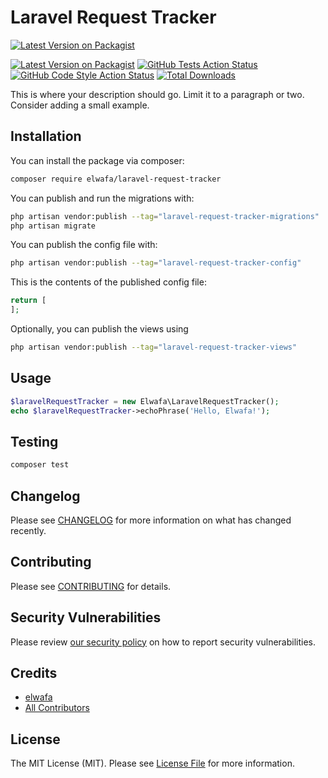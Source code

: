 # Laravel Request Tracker

[![Latest Version on Packagist](https://img.shields.io/packagist/v/elwafa/laravek-request-tracker.svg?style=flat-square)](https://packagist.org/packages/elwafa/laravel-request-tracker)

[![Latest Version on Packagist](https://img.shields.io/packagist/v/elwafa/laravel-request-tracker.svg?style=flat-square)](https://packagist.org/packages/elwafa/laravel-request-tracker)
[![GitHub Tests Action Status](https://img.shields.io/github/actions/workflow/status/elwafa/laravel-request-tracker/run-tests.yml?branch=main&label=tests&style=flat-square)](https://github.com/elwafa/laravel-request-tracker/actions?query=workflow%3Arun-tests+branch%3Amain)
[![GitHub Code Style Action Status](https://img.shields.io/github/actions/workflow/status/elwafa/laravel-request-tracker/fix-php-code-style-issues.yml?branch=main&label=code%20style&style=flat-square)](https://github.com/elwafa/laravel-request-tracker/actions?query=workflow%3A"Fix+PHP+code+style+issues"+branch%3Amain)
[![Total Downloads](https://img.shields.io/packagist/dt/elwafa/laravel-request-tracker.svg?style=flat-square)](https://packagist.org/packages/elwafa/laravel-request-tracker)

This is where your description should go. Limit it to a paragraph or two. Consider adding a small example.

## Installation

You can install the package via composer:

```bash
composer require elwafa/laravel-request-tracker
```

You can publish and run the migrations with:

```bash
php artisan vendor:publish --tag="laravel-request-tracker-migrations"
php artisan migrate
```

You can publish the config file with:

```bash
php artisan vendor:publish --tag="laravel-request-tracker-config"
```

This is the contents of the published config file:

```php
return [
];
```

Optionally, you can publish the views using

```bash
php artisan vendor:publish --tag="laravel-request-tracker-views"
```

## Usage

```php
$laravelRequestTracker = new Elwafa\LaravelRequestTracker();
echo $laravelRequestTracker->echoPhrase('Hello, Elwafa!');
```

## Testing

```bash
composer test
```

## Changelog

Please see [CHANGELOG](CHANGELOG.md) for more information on what has changed recently.

## Contributing

Please see [CONTRIBUTING](CONTRIBUTING.md) for details.

## Security Vulnerabilities

Please review [our security policy](../../security/policy) on how to report security vulnerabilities.

## Credits

- [elwafa](https://github.com/elwafa)
- [All Contributors](../../contributors)

## License

The MIT License (MIT). Please see [License File](LICENSE.md) for more information.
